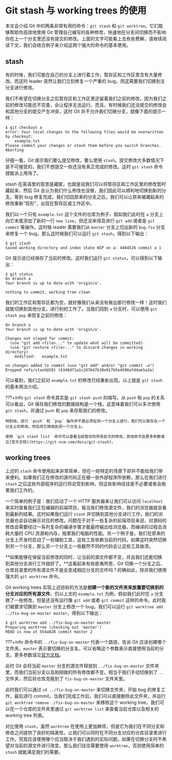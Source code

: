 # Git stash 与 working trees 的使用

本文会介绍 Git 中的两条非常有用的命令：`git stash` 和 `git worktree`。它们能够帮助你高效地使用 Git 管理自己编写的各种修改，快速地在分支间切换而不影响你在上一个分支里还没有提交的修改。上面的文字可能看上去有些费解，请继续阅读下文，我们会结合例子来介绍这两个强大的命令的基本使用。

## stash

有的时候，我们可能在自己的分支上进行着工作，暂存区和工作区里含有大量修改。而这时 leader 突然让我们立刻修复一个严重的 bug，而这需要我们切换到主分支进行修改。

我们不希望在切换分支之后暂存区和工作区里还留着我们之前的修改，因为我们之前的修改可能还不完善，会让程序无法运行。而且，有时候我们还没提交的修改会和其他分支的提交产生冲突，这时 Git 并不允许我们切换分支，就像下面的提示一样：

``` hl_lines="4"
$ git checkout a
error: Your local changes to the following files would be overwritten by checkout:
	example.txt
Please commit your changes or stash them before you switch branches.
Aborting
```

仔细一看，Git 提示我们要么提交修改，要么使用 `stash`。提交修改大多数情况下是不可接受的，我们不想提交一些还没有真正完成的修改。这时 `git stash` 命令就能派上用场了。

stash 在英语里的意思是藏匿，也就是说我们可以将暂存区和工作区里的修改暂时藏起来，然后 Git 会认为我们什么修改也没做，我们因此可以顺利地切换到新的分支。等到 bug 修复完成，我们切回原来的分支之后，我们可以让原来被藏起来的修改重新“现形”，出现在暂存区或工作区中。

我们以一个只有 `example.txt` 这个文件的仓库为例子，假如我们此时在 `a` 分支上向它末尾添加了新的一行 `new line`，但还没来得及进行 `git add` 或者是 `git commit` 等操作。这时候 leader 需要我们从 `master` 分支上切出新的 `bug-fix` 分支来修复一个 bug，那么这时候我们可以运行 `git stash`，得到以下输出：

```
$ git stash
Saved working directory and index state WIP on a: 4404526 commit a 1
```

Git 提示说已经保存了当前的修改。这时我们运行 `git status`，可以得到以下输出：

```
$ git status
On branch a
Your branch is up to date with 'origin/a'.

nothing to commit, working tree clean
```

我们的工作区和暂存区都为空，就好像我们从来没有做出那行修改一样！这时我们就能切换到其他分支，进行别的工作了。当我们回到 `a` 分支时，可以使用 `git stash pop` 来恢复之前的修改：

```
On branch a
Your branch is up to date with 'origin/a'.

Changes not staged for commit:
  (use "git add <file>..." to update what will be committed)
  (use "git restore <file>..." to discard changes in working directory)
	modified:   example.txt

no changes added to commit (use "git add" and/or "git commit -a")
Dropped refs/stash@{0} (6349d71a1c2d7647b38e917b5e4506afd4ae5a3a)
```

可以看到，我们之前对 `example.txt` 的修改已经重新出现。以上就是 `git stash` 的基本用法介绍。

???+info
    `git stash` 命令其实是 `git stash push` 的缩写。从 `push` 和 `pop` 的关系可以看出，Git 保存我们修改的数据结构是一个栈，这意味着我们可以多次使用 `git stash`，并通过 `push` 和 `pop` 来存取我们的修改。

    特别地，进行 `push` 和 `pop` 操作并不是必须在同一个分支上进行，我们可以暂存在一个分支上的修改，然后将它释放到另一个分支上。

    使用 `git stash list` 命令可以查看当前暂存的所有批次的修改。其他命令及更多参数请见[官方文档](https://git-scm.com/docs/git-stash)。

## working trees

上述的 `stash` 命令使用起来非常简单，但在一些特定的场景下却并不能给我们带来便利。如果我们正在修改的源代码正在被一些外部程序所依赖，那么在我们进行 `stash` 之后这些外部程序的运行将会受到影响，但这些影响往往是不必要或者会拖累我们工作的。

一个简单的例子是：我们启动了一个 HTTP 服务器来让我们可以访问 `localhost` 来实时查看我们正在编辑的前端项目，每当我们修改源文件，我们的浏览器就会看到最新的结果。这时如果我们运行 `stash` 并切换到其他分支进行工作，我们的浏览器也会自动展示对应的修改。问题在于对于一些复杂的前端项目来说，对源码的修改会需要经过一系列复杂的编译步骤才能最终输出给浏览器，而编译的过程会消耗大量的 CPU 资源和内存，拖累我们电脑的性能。另一个例子是，我们在原来的分支上开发时启动了一些辅助工具，这些工具依赖当前的代码，如果这时突然切换到另一个分支，那么另一个分支上一些截然不同的代码会让这些工具崩溃。

**如果能够在保留当前修改的同时，让当前的源文件都不变，并且我们还能切换到其他分支进行工作就好了。**这看起来有些匪夷所思，Git 切换一个分支之后，仓库目录里的所有源文件不是会变成相应分支的文件吗？的确如此，除非我们使用强大的 `git worktree` 命令。

Git working trees 实现上述目标的方法是**创建一个新的文件夹来放置要切换到的分支对应的所有源文件**。仍以上文的 `example.txt` 为例，假如我们此时在 `a` 分支做了一些修改，但是还没有运行像 `git add` 或者 `git commit` 这样的命令。此时我们被要求切换到 `master` 分支上修改一个 bug。我们可以运行 `git worktree add ../fix-bug-on-master master`，得到以下输出：

```
$ git worktree add ../fix-bug-on-master master 
Preparing worktree (checking out 'master')
HEAD is now at 554a828 commit master 2
```

???+info
    命令中的 `../fix-bug-on-master` 代表一个路径，告诉 Git 应该创建哪个文件夹。`master` 表示要切换的分支名，可以省略这个参数表示直接使用当前的分支。更多参数请见[官方文档](https://git-scm.com/docs/git-worktree)。

此时 Git 会将当前 `master` 分支的源文件释放到 `../fix-bug-on-master` 文件夹里，而我们当前分支以及刚刚做的所有修改都不变。相当于我们手动切换到了 `..` 文件夹，然后将仓库克隆到了 `fix-bug-on-master` 文件夹里。

此时我们可以通过 `cd ../fix-bug-on-master` 来切换文件夹，开始 bug 的修复工作，最后进行 commit。当我们完成工作后，我们可以直接删除此文件夹，并运行 `git worktree remove ./fix-bug-on-master` 来移除这个 working tree。我们可以在一个仓库的文件夹里通过 `git worktree list` 来查看当前仓库以及相关的 working tree 列表。

对比使用 `stash`，虽然 `worktree` 在使用上更加麻烦，但是它为我们在不同分支和修改之间提供了良好的隔离性，让我们可以同时在不同分支对应的仓库目录里进行工作。究竟应该使用哪个应当取决于我们遇到的实际问题。如果在切换分支时不希望对当前的源文件进行改变，那么我们往往需要使用 `worktree`，否则使用简单的 `stash` 就能满足我们的需要。
